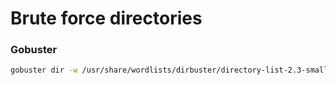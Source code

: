 # Brute force directories

### Gobuster

```bash
gobuster dir -w /usr/share/wordlists/dirbuster/directory-list-2.3-small.txt -u http://soccer.htb
```
